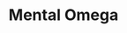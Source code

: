 ---
description: Exotic wildlife, pet kittens — and everything in between. Uncover the beauty of the animal kingdom through your screen.
featured_image: Images/allied_special_op_obstinate_panorama.png

title: Mental Omega
menus: "main"

sort_by: Name # Exif.Date
sort_order: desc
#type: gallery
params:
  theme: dark
---